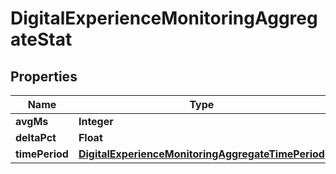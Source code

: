 

# DigitalExperienceMonitoringAggregateStat


## Properties

| Name | Type | Description | Notes |
|------------ | ------------- | ------------- | -------------|
|**avgMs** | **Integer** |  |  [optional] |
|**deltaPct** | **Float** |  |  [optional] |
|**timePeriod** | [**DigitalExperienceMonitoringAggregateTimePeriod**](DigitalExperienceMonitoringAggregateTimePeriod.md) |  |  |



